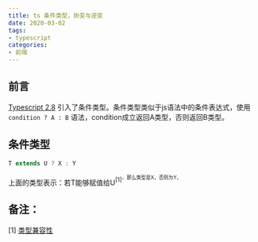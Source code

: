 ```yaml
---
title: ts 条件类型，协变与逆变
date: 2020-03-02
tags:
- typescript
categories:
- 前端
---
```


## 前言
[Typescript 2.8](https://www.typescriptlang.org/docs/handbook/release-notes/typescript-2-8.html) 引入了条件类型。条件类型类似于js语法中的条件表达式，使用 `condition ? A : B` 语法，condition成立返回A类型，否则返回B类型。

## 条件类型
```typescript
T extends U ? X : Y
```

上面的类型表示：若T能够赋值给U<sup>[1]<sup>，那么类型是X，否则为Y。




## 备注：
[1] [类型兼容性]()
